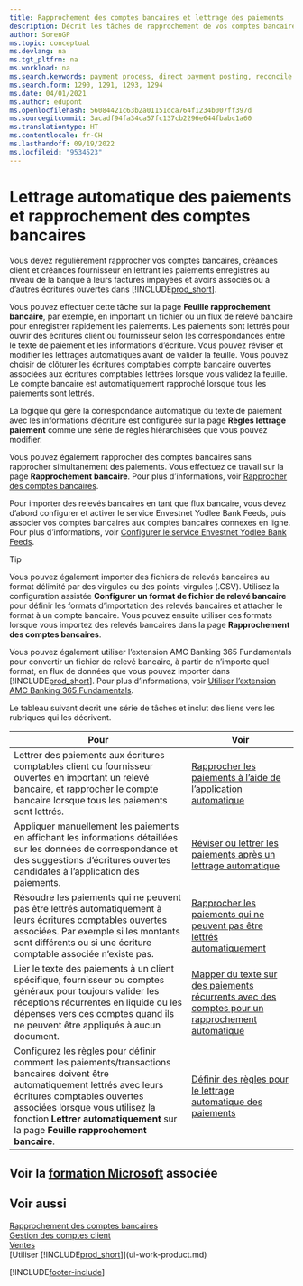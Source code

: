 ```yaml
---
title: Rapprochement des comptes bancaires et lettrage des paiements
description: Décrit les tâches de rapprochement de vos comptes bancaires, client, et fournisseur, valider des règlements ou des frais, et lettrer des paiements automatiquement.
author: SorenGP
ms.topic: conceptual
ms.devlang: na
ms.tgt_pltfrm: na
ms.workload: na
ms.search.keywords: payment process, direct payment posting, reconcile payment, expenses, cash receipts
ms.search.form: 1290, 1291, 1293, 1294
ms.date: 04/01/2021
ms.author: edupont
ms.openlocfilehash: 56084421c63b2a01151dca764f1234b007ff397d
ms.sourcegitcommit: 3acadf94fa34ca57fc137cb2296e644fbabc1a60
ms.translationtype: HT
ms.contentlocale: fr-CH
ms.lasthandoff: 09/19/2022
ms.locfileid: "9534523"
---
```

# <a name="applying-payments-automatically-and-reconciling-bank-accounts"></a>Lettrage automatique des paiements et rapprochement des comptes bancaires
Vous devez régulièrement rapprocher vos comptes bancaires, créances client et créances fournisseur en lettrant les paiements enregistrés au niveau de la banque à leurs factures impayées et avoirs associés ou à d’autres écritures ouvertes dans [!INCLUDE[prod_short](includes/prod_short.md)].  

Vous pouvez effectuer cette tâche sur la page **Feuille rapprochement bancaire**, par exemple, en important un fichier ou un flux de relevé bancaire pour enregistrer rapidement les paiements. Les paiements sont lettrés pour ouvrir des écritures client ou fournisseur selon les correspondances entre le texte de paiement et les informations d’écriture. Vous pouvez réviser et modifier les lettrages automatiques avant de valider la feuille. Vous pouvez choisir de clôturer les écritures comptables compte bancaire ouvertes associées aux écritures comptables lettrées lorsque vous validez la feuille. Le compte bancaire est automatiquement rapproché lorsque tous les paiements sont lettrés.

La logique qui gère la correspondance automatique du texte de paiement avec les informations d’écriture est configurée sur la page **Règles lettrage paiement** comme une série de règles hiérarchisées que vous pouvez modifier.

Vous pouvez également rapprocher des comptes bancaires sans rapprocher simultanément des paiements. Vous effectuez ce travail sur la page **Rapprochement bancaire**. Pour plus d’informations, voir [Rapprocher des comptes bancaires](bank-how-reconcile-bank-accounts-separately.md).   

Pour importer des relevés bancaires en tant que flux bancaire, vous devez d’abord configurer et activer le service Envestnet Yodlee Bank Feeds, puis associer vos comptes bancaires aux comptes bancaires connexes en ligne. Pour plus d’informations, voir [Configurer le service Envestnet Yodlee Bank Feeds](bank-how-setup-bank-statement-service.md).  

> [!TIP]
> Vous pouvez également importer des fichiers de relevés bancaires au format délimité par des virgules ou des points-virgules (.CSV). Utilisez la configuration assistée **Configurer un format de fichier de relevé bancaire** pour définir les formats d’importation des relevés bancaires et attacher le format à un compte bancaire. Vous pouvez ensuite utiliser ces formats lorsque vous importez des relevés bancaires dans la page **Rapprochement des comptes bancaires**.

Vous pouvez également utiliser l’extension AMC Banking 365 Fundamentals pour convertir un fichier de relevé bancaire, à partir de n’importe quel format, en flux de données que vous pouvez importer dans [!INCLUDE[prod_short](includes/prod_short.md)]. Pour plus d’informations, voir [Utiliser l’extension AMC Banking 365 Fundamentals](ui-extensions-amc-banking.md).  

Le tableau suivant décrit une série de tâches et inclut des liens vers les rubriques qui les décrivent.  

| Pour | Voir |
| --- | --- |
| Lettrer des paiements aux écritures comptables client ou fournisseur ouvertes en important un relevé bancaire, et rapprocher le compte bancaire lorsque tous les paiements sont lettrés. |[Rapprocher les paiements à l’aide de l’application automatique](receivables-how-reconcile-payments-auto-application.md) |
| Appliquer manuellement les paiements en affichant les informations détaillées sur les données de correspondance et des suggestions d’écritures ouvertes candidates à l’application des paiements. |[Réviser ou lettrer les paiements après un lettrage automatique](receivables-how-review-apply-payments-auto-application.md) |
| Résoudre les paiements qui ne peuvent pas être lettrés automatiquement à leurs écritures comptables ouvertes associées. Par exemple si les montants sont différents ou si une écriture comptable associée n’existe pas. |[Rapprocher les paiements qui ne peuvent pas être lettrés automatiquement](receivables-how-reconcile-payments-cannot-apply-auto.md) |
| Lier le texte des paiements à un client spécifique, fournisseur ou comptes généraux pour toujours valider les réceptions récurrentes en liquide ou les dépenses vers ces comptes quand ils ne peuvent être appliqués à aucun document. |[Mapper du texte sur des paiements récurrents avec des comptes pour un rapprochement automatique](receivables-how-map-text-recurring-payments-accounts-auto-reconcilliation.md) |
|Configurez les règles pour définir comment les paiements/transactions bancaires doivent être automatiquement lettrés avec leurs écritures comptables ouvertes associées lorsque vous utilisez la fonction **Lettrer automatiquement** sur la page **Feuille rapprochement bancaire**.|[Définir des règles pour le lettrage automatique des paiements](receivables-how-set-up-payment-application-rules.md)|

## <a name="see-related-microsoft-training"></a>Voir la [formation Microsoft](/training/modules/use-journals-dynamics-365-business-central/index) associée

## <a name="see-also"></a>Voir aussi
[Rapprochement des comptes bancaires](bank-how-reconcile-bank-accounts-separately.md)  
[Gestion des comptes client](receivables-manage-receivables.md)  
[Ventes](sales-manage-sales.md)  
[Utiliser [!INCLUDE[prod_short](includes/prod_short.md)]](ui-work-product.md)


[!INCLUDE[footer-include](includes/footer-banner.md)]
